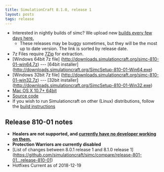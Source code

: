 ```yaml
---
title: SimulationCraft 8.1.0, release 1
layout: posts
tags: release
---
```

* Interested in nightly builds of simc? We upload new [builds every few days here.](http://downloads.simulationcraft.org/?C=M;O=D)
  * These releases may be buggy sometimes, but they will be the most up to date version. The link is sorted by release date. 
* 7z Files require [7Zip](http://www.7-zip.org/) for extraction.
* [Windows 64bit 7z file] (http://downloads.simulationcraft.org/simc-810-01-win64.7z) ---  [64bit installer] (http://downloads.simulationcraft.org/SimcSetup-810-01-Win64.exe)
* [Windows 32bit 7z file] (http://downloads.simulationcraft.org/simc-810-01-win32.7z) ---  [32bit installer] (http://downloads.simulationcraft.org/SimcSetup-810-01-Win32.exe)
* [Mac OS X 10.7+ 64bit](http://downloads.simulationcraft.org/simc-810-01-osx-x86.dmg)
* [Source code](https://github.com/simulationcraft/simc/archive/release-810-01.zip)
* If you wish to run Simulationcraft on other (Linux) distributions, follow the [build instructions](https://github.com/simulationcraft/simc/wiki/HowToBuild)

## Release 810-01 notes
  * **Healers are not supported, and [currently have no developer working on them.](https://github.com/simulationcraft/simc#how-can-i-contribute)**
  * **Protection Warriors are currently disabled**
  * [List of changes between 8.0.1 release 1 and 8.1.0 release 1] (https://github.com/simulationcraft/simc/compare/release-801-01...release-810-01)
  * Hotfixes Current as of 2018-12-19
